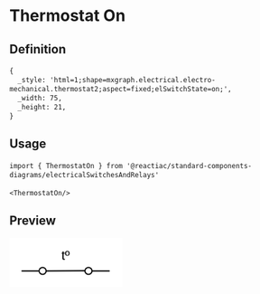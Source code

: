 # Thermostat On

## Definition

```
{
  _style: 'html=1;shape=mxgraph.electrical.electro-mechanical.thermostat2;aspect=fixed;elSwitchState=on;',
  _width: 75,
  _height: 21,
}
```

## Usage

```
import { ThermostatOn } from '@reactiac/standard-components-diagrams/electricalSwitchesAndRelays'

<ThermostatOn/>
```

## Preview

<img src="./thermostat-on.png" width="200"/>
